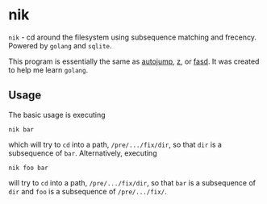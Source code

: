 # nik

`nik` - cd around the filesystem using subsequence matching and frecency.
Powered by `golang` and `sqlite`.

This program is essentially the same as
[autojump](https://github.com/wting/autojump),
[z](https://github.com/rupa/z),
or
[fasd](https://github.com/clvv/fasd). It was created to help me learn `golang`.

## Usage

The basic usage is executing
```
nik bar
```
which will try to `cd` into a path, `/pre/.../fix/dir`, so that `dir` is a
subsequence of `bar`. Alternatively, executing
```
nik foo bar
```
will try to `cd` into a path, `/pre/.../fix/dir`, so that `bar` is a subsequence
of `dir` and `foo` is a subsequence of `/pre/.../fix/`.

